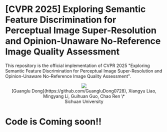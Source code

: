 # [CVPR 2025] Exploring Semantic Feature Discrimination for Perceptual Image Super-Resolution and Opinion-Unaware No-Reference Image Quality Assessment
This repository is the official implementation of CVPR 2025 "Exploring Semantic Feature Discrimination for Perceptual Image Super-Resolution and Opinion-Unaware No-Reference Image Quality Assessment".
<p align="center">
<a href="https://arxiv.org/abs/2503.19295"><img src="https://img.shields.io/badge/arXiv-Paper-<color>"></a>
 
 </br>
[Guanglu Dong](https://github.com/GuangluDong0728),
Xiangyu Liao,
Mingyang Li,
Guihuan Guo,
Chao Ren \*
 </br>
Sichuan University

  
# Code is Coming soon!!
